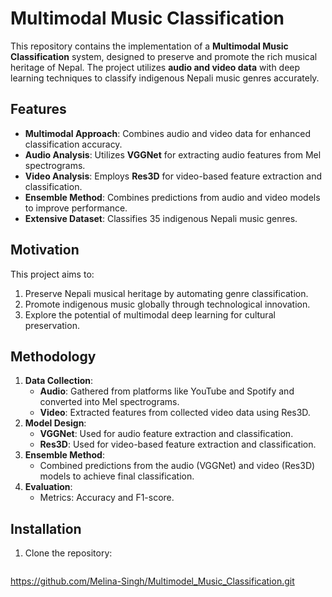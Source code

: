 # Multimodal Music Classification

This repository contains the implementation of a **Multimodal Music Classification** system, designed to preserve and promote the rich musical heritage of Nepal. The project utilizes **audio and video data** with deep learning techniques to classify indigenous Nepali music genres accurately.

## Features
- **Multimodal Approach**: Combines audio and video data for enhanced classification accuracy.
- **Audio Analysis**: Utilizes **VGGNet** for extracting audio features from Mel spectrograms.
- **Video Analysis**: Employs **Res3D** for video-based feature extraction and classification.
- **Ensemble Method**: Combines predictions from audio and video models to improve performance.
- **Extensive Dataset**: Classifies 35 indigenous Nepali music genres.

## Motivation
This project aims to:
1. Preserve Nepali musical heritage by automating genre classification.
2. Promote indigenous music globally through technological innovation.
3. Explore the potential of multimodal deep learning for cultural preservation.

## Methodology
1. **Data Collection**: 
   - **Audio**: Gathered from platforms like YouTube and Spotify and converted into Mel spectrograms.
   - **Video**: Extracted features from collected video data using Res3D.
2. **Model Design**:
   - **VGGNet**: Used for audio feature extraction and classification.
   - **Res3D**: Used for video-based feature extraction and classification.
3. **Ensemble Method**:
   - Combined predictions from the audio (VGGNet) and video (Res3D) models to achieve final classification.
4. **Evaluation**:
   - Metrics: Accuracy and F1-score.

## Installation
1. Clone the repository:
   ```bash
  https://github.com/Melina-Singh/Multimodel_Music_Classification.git
